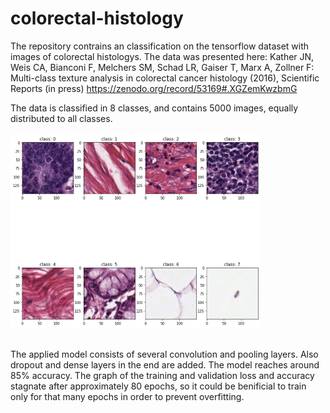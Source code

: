 # colorectal-histology

The repository contrains an classification on the tensorflow dataset with images of colorectal histologys. The data was presented here: Kather JN, Weis CA, Bianconi F, Melchers SM, Schad LR, Gaiser T, Marx A, Zollner F: Multi-class texture analysis in colorectal cancer histology (2016), Scientific Reports (in press) https://zenodo.org/record/53169#.XGZemKwzbmG


The data is classified in 8 classes, and contains 5000 images, equally distributed to all classes.
<br />
<br />
![](/Images/class_examples_smaller.png)
<br />
<br />

The applied model consists of several convolution and pooling layers. Also dropout and dense layers in the end are added. The model reaches around 85% accuracy. The graph of the training and validation loss and accuracy stagnate after approximately 80 epochs, so it could be benificial to train only for that many epochs in order to prevent overfitting.
